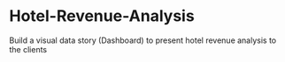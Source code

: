 # Hotel-Revenue-Analysis
Build a visual data story (Dashboard) to present hotel revenue analysis to the clients
